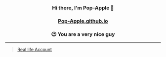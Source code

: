 ### **<p align="center">Hi there, I'm Pop-Apple 🍎</p>**


### <p align="center">[Pop-Apple.github.io](https://pop-apple.github.io/)</p>


### **<p align="center">😉 You are a very nice guy</p>**

---

> [Real life Account](https://github.com/Sakamochanq)
